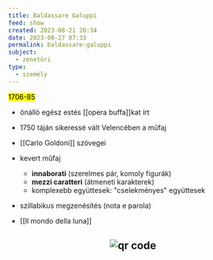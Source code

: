 ```yaml
---
title: Baldassare Galuppi
feed: show
created: 2023-08-21 20:34
date: 2023-08-27 07:33
permalink: baldassare-galuppi
subject:
  - zenetöri
type:
  - személy
---
```


<mark>1706-85</mark>

- önálló egész estés [[opera buffa]]kat írt
- 1750 táján sikeressé vált Velencében a műfaj
- [[Carlo Goldoni]] szövegei

- kevert műfaj
	- **innaborati** (szerelmes pár, komoly figurák)
	- **mezzi caratteri** (átmeneti karakterek)
	- komplexebb együttesek: "cselekményes" együttesek
- szillabikus megzenésítés (nota e parola)
- [[Il mondo della luna]]



## <p style="text-align: center;"><img src="https://chart.googleapis.com/chart?cht=qr&chl=https://notes.andrasdenes.com/baldassare-galuppi&chs=180x180&choe=UTF-8&chld=L|2" alt="qr code"></p>

